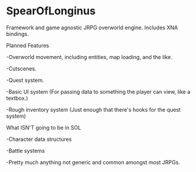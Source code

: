 SpearOfLonginus
===============

Framework and game agnostic JRPG overworld engine. Includes XNA bindings.

Planned Features

-Overworld movement, including entities, map loading, and the like.

-Cutscenes.

-Quest system.

-Basic UI system (For passing data to something the player can view, like a textbox.)

-Rough inventory system (Just enough that there's hooks for the quest system)

What ISN'T going to be in SOL

-Character data structures

-Battle systems

-Pretty much anything not generic and common amongst most JRPGs.
